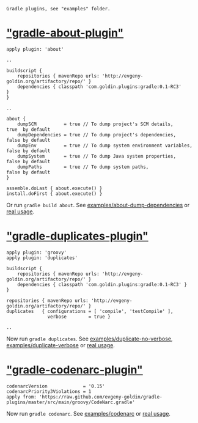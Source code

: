 ~~~~~~~~~~~~~~~~~~~~~~~~~~~~~~~~~~~~~~~~~~~~~
Gradle plugins, see "examples" folder.
~~~~~~~~~~~~~~~~~~~~~~~~~~~~~~~~~~~~~~~~~~~~~


["gradle-about-plugin"](http://evgeny-goldin.com/wiki/Gradle-about-plugin)
========================================================================================

    apply plugin: 'about'

    ..

    buildscript {
        repositories { mavenRepo urls: 'http://evgeny-goldin.org/artifactory/repo/' }
        dependencies { classpath 'com.goldin.plugins:gradle:0.1-RC3'                }
    }

    ..

    about {
        dumpSCM          = true // To dump project's SCM details,        true  by default
        dumpDependencies = true // To dump project's dependencies,       false by default
        dumpEnv          = true // To dump system environment variables, false by default
        dumpSystem       = true // To dump Java system properties,       false by default
        dumpPaths        = true // To dump system paths,                 false by default
    }

    assemble.doLast { about.execute() }
    install.doFirst { about.execute() }


Or run `gradle build about`.
See [examples/about-dump-dependencies](https://github.com/evgeny-goldin/gradle-plugins/tree/master/examples/about-dump-dependencies) or [real usage](https://github.com/evgeny-goldin/gcommons/blob/master/build.gradle).


["gradle-duplicates-plugin"](http://evgeny-goldin.com/wiki/Gradle-duplicates-plugin)
========================================================================================

    apply plugin: 'groovy'
    apply plugin: 'duplicates'

    buildscript {
        repositories { mavenRepo urls: 'http://evgeny-goldin.org/artifactory/repo/' }
        dependencies { classpath 'com.goldin.plugins:gradle:0.1-RC3' }
    }

    repositories { mavenRepo urls: 'http://evgeny-goldin.org/artifactory/repo/' }
    duplicates   { configurations = [ 'compile', 'testCompile' ],
                   verbose        = true }

    ..


Now run `gradle duplicates`.
See [examples/duplicate-no-verbose](https://github.com/evgeny-goldin/gradle-plugins/tree/master/examples/duplicate-no-verbose), [examples/duplicate-verbose](https://github.com/evgeny-goldin/gradle-plugins/tree/master/examples/duplicate-verbose) or [real usage](https://github.com/evgeny-goldin/gcommons/blob/master/build.gradle).


["gradle-codenarc-plugin"](http://evgeny-goldin.com/wiki/Gradle-CodeNarc-plugin)
========================================================================================

    codenarcVersion             = '0.15'
    codenarcPriority3Violations = 1
    apply from: 'https://raw.github.com/evgeny-goldin/gradle-plugins/master/src/main/groovy/CodeNarc.gradle'


Now run `gradle codenarc`.
See [examples/codenarc](https://github.com/evgeny-goldin/gradle-plugins/tree/master/examples/codenarc) or [real usage](https://github.com/evgeny-goldin/teamcity-plugins/blob/master/build.gradle).
